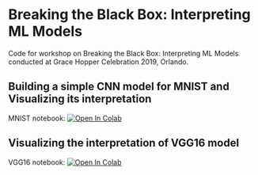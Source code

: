 # Breaking the Black Box: Interpreting ML Models
Code for workshop on Breaking the Black Box: Interpreting ML Models conducted at Grace Hopper Celebration 2019, Orlando.

## Building a simple CNN model for MNIST and Visualizing its interpretation
MNIST notebook: [![Open In Colab](https://colab.research.google.com/assets/colab-badge.svg)](https://colab.research.google.com/github/data-avengers-girls/Breaking-The-Black-Box-Interpreting-ML-Models/blob/master/mnist_interpretation.ipynb)

## Visualizing the interpretation of VGG16 model
VGG16 notebook: [![Open In Colab](https://colab.research.google.com/assets/colab-badge.svg)](https://colab.research.google.com/github/data-avengers-girls/Breaking-The-Black-Box-Interpreting-ML-Models/blob/master/vgg16_interpretation.ipynb)
